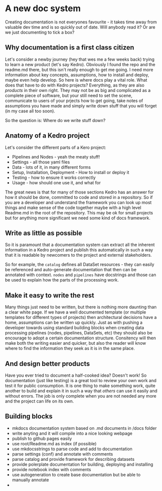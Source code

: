 # A new doc system

Creating documentation is not everyones favourite - it takes time away from valuable dev time and is so quickly out of date. Will anybody read it? Or are we just documenting to tick a box? 

## Why documentation is a first class citizen

Let's consider a newby journey (hey that wes me a few weeks back) trying to learn a new product (let's say Kedro). Obviously I found the repo and the readme.md there, but this isn't really enough to get me going. I need more information about key concepts, assumptions, how to install and deploy, maybe even help develop. So here is where docs play a vital role. What does that have to do with Kedro projects? Everything, as they are also *products* in their own right. They may not be as big and complicated as a complete piece of software, but your still need to set the scene, communicate to users of your prjects how to get going, take notes of assumptions you have made and simply write down stuff that you will forget (in my case all too soon).

So the question is: Where do we write stuff down?

## Anatomy of a Kedro project

Let's consider the different parts of a Kero project:

- Pipelines and Nodes - yeah the meaty stuff!
- Settings - all those yaml files
- Data - lots of it, in many different forms
- Setup, Installation, Deployment - How to install or deploy it
- Testing - how to ensure it works correctly
- Usage - how should one use it, and what for

The great news is that for many of those sections Kedro has an answer for how it should be done, committed to code and stored in a repository. So if you are a developer and understand the framework you can look up most things and make sense of the code together maybe with a high level Readme.md in the root of the repository. This may be ok for small projects but for anything more significant we need some kind of docs framework.

## Write as little as possible

So it is paramount that a documentation system can extract all the inherent information in a Kedro project and publish this automatically in such a way that it is readable by newcomers to the project and external stakeholders.

So for example, the `catalog` defines all DataSet resources - they can easily be referenced and auto-generate documentation that then can be annotated with context. `nodes` and `pipelines` have docstrings and those can be used to explain how the parts of the processing work. 

## Make it easy to write the rest

Many things just need to be written, but there is nothing more daunting than a clear white page. If we have a well documented template (or multiple templates for different types of projects) then architectural decisions have a home, assumptions can be written up quickly. Just as with pushing a developer towards using standard building blocks when creating data processing pipelines (nodes, pipelines, DataSets, etc) they should also be encourage to adopt a certain documentation structure. Consitency will then make both the writing easier and quicker, but also the reader will know where to find the information they seek as it is in the same place.

## And design better products

Have you ever tried to document a half-cooked idea? Doesn't work! So documentation (just like testing) is a great tool to review your own work and test it for public consumption. It is one thing to make something work, quite another to build and explain it in such a way that *others* can use it easily and without errors. The job is only complete when you are not needed any more and the project can life on its own.

## Building blocks

- mkdocs documentation system based on .md documents in /docs folder
- write anyting and it will compile into a nice looking webpage
- publish to github pages easily
- use root/Readme.md as index (if possible)
- use mkdocsstrings to parse code and add to documentation
- parse settings (conf)  and annotate with comments
- parse catalog and provide framework for describing datasets
- provide polerplate documentation for building, deploying and installing 
- provide notebook index with comments
- use autogeneration to create base documentation but be able to manually annotate
- 
